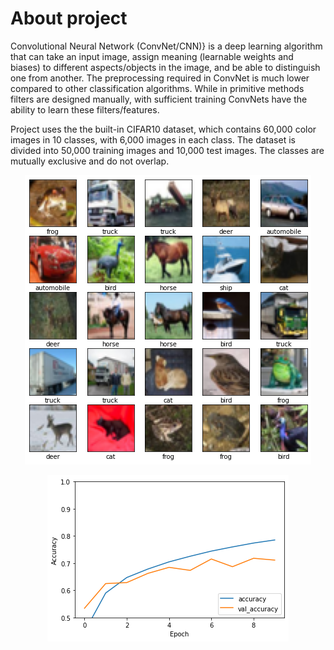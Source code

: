 # About project 

 Convolutional Neural Network (ConvNet/CNN)} is a deep learning algorithm that can take an input image, assign meaning (learnable weights and biases) to different aspects/objects in the image, and be able to distinguish one from another. The preprocessing required in ConvNet is much lower compared to other classification algorithms. While in primitive methods filters are designed manually, with sufficient training ConvNets have the ability to learn these filters/features.

 Project uses the the built-in CIFAR10 dataset, which contains 60,000 color images in 10 classes, with 6,000 images in each class. The dataset is divided into 50,000 training images and 10,000 test images. The classes are mutually exclusive and do not overlap.

<p align="center">
 <img src="https://raw.githubusercontent.com/jolapodolszanska/image-classification-cnn/main/imgs/Figure%202024-07-29%20162547.png" />
</p>

<p align="center">
<img src="https://raw.githubusercontent.com/jolapodolszanska/image-classification-cnn/main/imgs/Figure%202024-07-29%20162607.png" />
</p>


 
